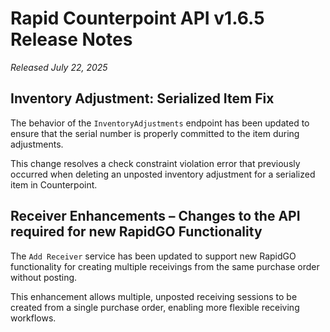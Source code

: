 # Rapid Counterpoint API v1.6.5 Release Notes

_Released July 22, 2025_

## Inventory Adjustment: Serialized Item Fix

The behavior of the `InventoryAdjustments` endpoint has been updated to ensure that the serial number is properly committed to the item during adjustments.

This change resolves a check constraint violation error that previously occurred when deleting an unposted inventory adjustment for a serialized item in Counterpoint.

## Receiver Enhancements – Changes to the API required for new RapidGO Functionality

The `Add Receiver` service has been updated to support new RapidGO functionality for creating multiple receivings from the same purchase order without posting.

This enhancement allows multiple, unposted receiving sessions to be created from a single purchase order, enabling more flexible receiving workflows.
